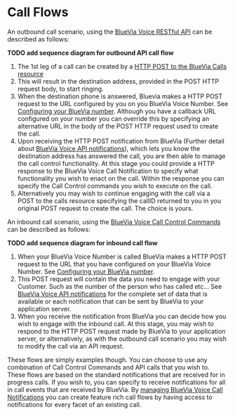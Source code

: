 # Call Flows

An outbound call scenario, using the [BlueVia Voice RESTful API][REST Ref] can be described as follows:


**TODO add sequence diagram for outbound API call flow**


1. The 1st leg of a call can be created by a [HTTP POST to the BlueVia Calls resource][REST Ref Call Collection]
2. This will result in the destination address, provided in the POST HTTP request body, to start ringing.
3. When the destination phone is answered, Bluevia makes a HTTP POST request to the URL configured by you on you BlueVia Voice Number. See [Configuring your BlueVia number][Overview Configure]. Although you have a callback URL configured on your number you can override this by specifying an alternative URL in the body of the POST HTTP request used to create the call.
4. Upon receiving the HTTP POST notification from BlueVia (Further detail about [BlueVia Voice API notifications][Notifications]), which lets you know the destination address has answered the call, you are then able to manage the call control functionality. At this stage you could provide a HTTP response to the BlueVia Voice Call Notification to specify what functionality you wish to enact on the call. Within the response you can specify the Call Control commands you wish to execute on the call. 
5. Alternatively you may wish to continue engaging with the call via a POST to the calls resource specifying the callID returned to you in you original POST request to create the call. The choice is yours.
  
An inbound call scenario, using the [BlueVia Voice Call Control Commands][Command Reference] can be described as follows: 


**TODO add sequence diagram for inbound call flow**


1. When your BlueVia Voice Number is called BlueVia makes a HTTP POST request to the URL that you have configured on your BlueVia Voice Number. See [Configuring your BlueVia number][Overview Configure]. 
2. This POST request will contain the data you need to engage with your Customer. Such as the number of the person who has called etc... See [BlueVia Voice API notifications][Notifications] for the complete set of data that is available or each notification that can be sent by BlueVia to your application server. 
3. When you receive the notification from BlueVia you can decide how you wish to engage with the inbound call. At this stage, you may wish to respond to the HTTP POST request made by BlueVia to your application server, or alternatively, as with the outbound call scenario you may wish to modify the call via an API request.  

These flows are simply examples though. You can choose to use any combination of Call Control Commands and API calls that you wish to. These flows are based on the standard notifications that are received for in progress calls. If you wish to, you can specify to receive notifications for all in call events that are received by BlueVia. By [managing BlueVia Voice Call Notifications][Notifications] you can create feature rich call flows by having access to notifications for every facet of an existing call. 



[REST Ref]: /alpha/restref/
[Overview Call Control]: /alpha/overview/callcontrol
[Overview Existing APIs]: /alpha/overview/existing
[REST Ref Call Collection]: /alpha/restref/callcollection
[Overview Configure]: /alpha/overview/configure
[Notifications]: /alpha/notifications/
[Command Reference]: /alpha/commandref/
[Overview Configure]: /alpha/overview/configure